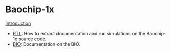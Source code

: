 # Baochip-1x

[Introduction](ch00-00-introduction.md)

- [RTL](ch00-00-rtl-overview.md): How to extract documentation and run simulations on the Baochip-1x source code.
- [BIO](ch01-00-bio-overview.md): Documentation on the BIO.